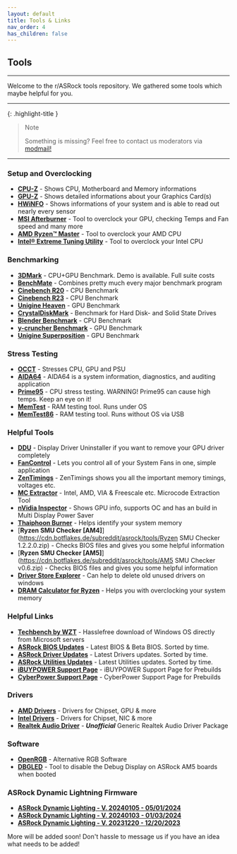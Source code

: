 ```yaml
---
layout: default
title: Tools & Links
nav_order: 4
has_children: false
---
```

## Tools

***

Welcome to the r/ASRock tools repository. We gathered some tools which maybe helpful for you.  

***

{: .highlight-title }
> Note
>
> Something is missing? Feel free to contact us moderators via [modmail!](https://www.reddit.com/message/compose?to=%2Fr%2FASRock)

***

### **Setup and Overclocking**

* [**CPU-Z**](https://www.cpuid.com/softwares/cpu-z.html) - Shows CPU, Motherboard and Memory informations
* [**GPU-Z**](https://www.techpowerup.com/download/techpowerup-gpu-z/) - Shows detailed informations about your Graphics Card(s)
* [**HWiNFO**](https://www.hwinfo.com/) - Shows informations of your system and is able to read out nearly every sensor
* [**MSI Afterburner**](https://msi.com/page/afterburner) - Tool to overclock your GPU, checking Temps and Fan speed and many more
* [**AMD Ryzen™ Master**](https://www.amd.com/en/technologies/ryzen-master) - Tool to overclock your AMD CPU
* [**Intel® Extreme Tuning Utility**](https://downloadcenter.intel.com/en/product/66427) - Tool to overclock your Intel CPU

### **Benchmarking**

* [**3DMark**](https://store.steampowered.com/app/223850/3DMark/) - CPU+GPU Benchmark. Demo is available. Full suite costs
* [**BenchMate**](https://benchmate.org/) - Combines pretty much every major benchmark program
* [**Cinebench R20**](http://http.maxon.net/pub/cinebench/CinebenchR20.zip) - CPU Benchmark
* [**Cinebench R23**](https://installer.maxon.net/installer/23.110_RB330286/Cinema4D-23.110_Win_Fullinstaller.exe) - CPU Benchmark
* [**Unigine Heaven**](https://benchmark.unigine.com/heaven) - GPU Benchmark
* [**CrystalDiskMark**](https://crystalmark.info/en/download/) - Benchmark for Hard Disk- and Solid State Drives
* [**Blender Benchmark**](https://opendata.blender.org/) - CPU Benchmark
* [**y-cruncher Benchmark**](http://www.numberworld.org/y-cruncher/) - GPU Benchmark
* [**Unigine Superposition**](https://benchmark.unigine.com/superposition) - GPU Benchmark

### **Stress Testing**

* [**OCCT**](https://www.ocbase.com/) - Stresses CPU, GPU and PSU
* [**AIDA64**](https://www.aida64.com/) - AIDA64 is a system information, diagnostics, and auditing application
* [**Prime95**](https://www.mersenne.org/download/) - CPU stress testing. WARNING! Prime95 can cause high temps. Keep an eye on it!
* [**MemTest**](https://www.hcidesign.com/) - RAM testing tool. Runs under OS
* [**MemTest86**](https://www.memtest86.com/) - RAM testing tool. Runs without OS via USB

### **Helpful Tools**

* [**DDU**](https://www.guru3d.com/files-details/display-driver-uninstaller-download.html) - Display Driver Uninstaller if you want to remove your GPU driver completely
* [**FanControl**](https://getfancontrol.com/) - Lets you control all of your System Fans in one, simple application
* [**ZenTimings**](https://zentimings.protonrom.com/) - ZenTimings shows you all the important memory timings, voltages etc.
* [**MC Extractor**](https://github.com/platomav/MCExtractor) - Intel, AMD, VIA & Freescale etc. Microcode Extraction Tool
* [**nVidia Inspector**](https://www.guru3d.com/files-details/nvidia-inspector-download.html) - Shows GPU info, supports OC and has an build in Multi Display Power Saver
* [**Thaiphoon Burner**](http://www.softnology.biz/files.html) - Helps identify your system memory
* [**Ryzen SMU Checker [AM4]**](https://cdn.botflakes.de/subreddit/asrock/tools/Ryzen SMU Checker 1.2.2.0.zip) - Checks BIOS files and gives you some helpful information
* [**Ryzen SMU Checker [AM5]**](https://cdn.botflakes.de/subreddit/asrock/tools/AM5 SMU Checker v0.6.zip) - Checks BIOS files and gives you some helpful information
* [**Driver Store Explorer**](https://github.com/lostindark/DriverStoreExplorer/releases) - Can help to delete old unused drivers on windows
* [**DRAM Calculator for Ryzen**](https://www.techpowerup.com/download/ryzen-dram-calculator/) - Helps you with overclocking your system memory

### **Helpful Links**

* [**Techbench by WZT**](https://tb.rg-adguard.net/public.php) - Hasslefree download of Windows OS directly from Microsoft servers
* [**ASRock BIOS Updates**](https://www.asrock.com/support/index.asp?cat=BIOS) - Latest BIOS & Beta BIOS. Sorted by time.
* [**ASRock Driver Updates**](https://www.asrock.com/support/index.asp?cat=Drivers) - Latest Drivers updates. Sorted by time.
* [**ASRock Utilities Updates**](https://www.asrock.com/support/index.asp?cat=Utilities) - Latest Utilities updates. Sorted by time.
* [**iBUYPOWER Support Page**](https://www.ibuypower.com/support/driver-downloads) - iBUYPOWER Support Page for Prebuilds
* [**CyberPower Support Page**](http://www.cyberpowerinc.com/drivers/?dir=Motherboards/MB-478-101%20B550AM%20GAMING/) - CyberPower Support Page for Prebuilds

### **Drivers**

* [**AMD Drivers**](https://www.amd.com/en/support) - Drivers for Chipset, GPU & more
* [**Intel Drivers**](https://downloadcenter.intel.com/) - Drivers for Chipset, NIC & more
* [**Realtek Audio Driver**](https://github.com/pal1000/Realtek-UAD-generic/releases) - ***Unofficial*** Generic Realtek Audio Driver Package

### **Software**

* [**OpenRGB**](https://openrgb.org) - Alternative RGB Software
* [**DBGLED**](https://drive.google.com/file/d/1-2fj0eNLkWMBz5Mm_hj0T1_PFx5cBpCg/view?usp=sharing) - Tool to disable the Debug Display on ASRock AM5 boards when booted

### **ASRock Dynamic Lightning Firmware**

* [**ASRock Dynamic Lighting - V. 20240105 - 05/01/2024**](https://drive.google.com/file/d/1-Wbtb2bz_bq0AvW-gzc3Ivszi-cJoLnX/view?usp=sharing)
* [**ASRock Dynamic Lighting - V. 20240103 - 01/03/2024**](https://drive.google.com/file/d/1-L67bCleUD9lj3NTzhbbD52CYleu8r4Y/view?usp=sharing)
* [**ASRock Dynamic Lighting - V. 20231220 - 12/20/2023**](https://drive.google.com/file/d/1-Wbtb2bz_bq0AvW-gzc3Ivszi-cJoLnX/view?usp=sharing)

More will be added soon! Don't hassle to message us if you have an idea what needs to be added!